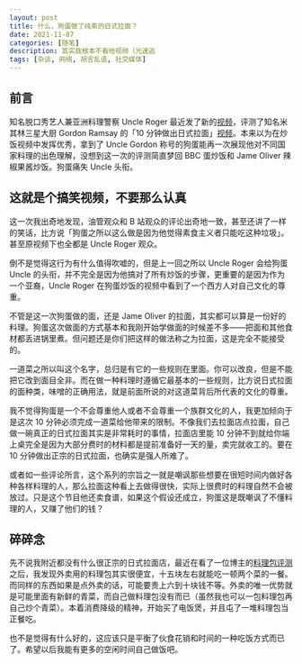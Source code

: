 ```yaml
---
layout: post
title: 什么，狗蛋做了纯素的日式拉面？
date: 2021-11-07
categories: [随笔]
description: 其实我根本不看他视频（光速逃
tags: [杂谈, 网络, 胡言乱语, 社交媒体]
---
```


## 前言

知名脱口秀艺人兼亚洲料理警察 Uncle Roger 最近发了新的[视频](https://www.youtube.com/watch?v=MJ9UGzlqxyk)，评测了知名米其林三星大厨 Gordon Ramsay 的「10 分钟做出日式拉面」[视频](https://www.youtube.com/watch?v=-dWpHngp_ug)。本来以为在炒饭视频中发挥优秀，拿到了 Uncle Gordon 称号的狗蛋能再一次展现他对不同国家料理的出色理解，没想到这一次的评测简直梦回 BBC 蛋炒饭和 Jame Oliver 辣椒果酱炒饭。狗蛋痛失 Uncle 头衔。

## 这就是个搞笑视频，不要那么认真

这一次我出奇地发现，油管观众和 B 站观众的评论出奇地一致，甚至还讲了一样的笑话，比方说「狗蛋之所以这么做是因为他觉得素食主义者只能吃这种垃圾」。甚至原视频下也全都是 Uncle Roger 观众。

倒不是觉得这行为有什么值得吹嘘的，但是上一回之所以 Uncle Roger 会给狗蛋 Uncle 的头衔，并不完全是因为他搞对了所有炒饭的步骤，更重要的是因为作为一个亚裔，Uncle Roger 在狗蛋炒饭的视频中看到了一个西方人对自己文化的尊重。

不管是这一次狗蛋做的面，还是 Jame Oliver 的拉面，其实都可以算是一份好的料理。狗蛋这次做面的方式基本和我刚开始学做面的时候差不多——把面和其他食材都丢进锅里煮。但问题还是你们把这样的做法称之为拉面，这是完全不能接受的。

一道菜之所以叫这个名字，总归是有它的一些规则在里面。你可以改良，但是不能把它改到面目全非。而在做一种料理时遵循它最基本的一些规则，比方说日式拉面的面种类，味噌的正确用法，就是前面所说的对这道菜背后所代表的文化的尊重。

我不觉得狗蛋是一个不会尊重他人或者不会尊重一个族群文化的人，我更加倾向于是这次 10 分钟必须完成一道菜给他带来的限制。不像我们去拉面店点拉面，自己做一碗真正的日式拉面其实是非常耗时的事情，拉面店里能 10 分钟不到就给你端上桌完全是因为大部分费时的材料都是提前准备好一天的量，卖完就收工的。要在 10 分钟做出正宗的日式拉面，也确实是强人所难了。

或者如一些评论所言，这个系列的宗旨之一就是嘲讽那些想要在很短时间内做好各种各样料理的人，那么拉面这种看上去做得很快，实际上很费时的料理自然不会被放过。只是这个节目他还卖食谱，如果这个假设还成立，狗蛋这是既嘲讽了不懂料理的人，又赚了他们的钱？

## 碎碎念

先不说我附近都没有什么很正宗的日式拉面店，最近在看了一位博主的[料理包评测](https://roriri.one/2021/03/27/modern-food/)之后，我发现外卖用的料理包其实很便宜，十五块左右就能吃一顿两个菜的一餐。而同样的东西如果是点外卖的话，可能要贵上六到十块钱不等。外卖的唯一优势就是可能里面有新鲜的青菜，而自己做料理包没有而已（虽然我也可以一包料理包再自己炒个青菜）。本着消费降级的精神，开始买了电饭煲，并且屯了一堆料理包当正餐吃。

也不是觉得有什么好的，这应该只是平衡了伙食花销和时间的一种吃饭方式而已了。希望以后我能有更多的空闲时间自己做饭吧。
